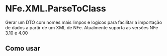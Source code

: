 # NFe.XML.ParseToClass

Gerar um DTO com nomes mais limpos e logicos para facilitar a importação de dados a partir de um XML de NFe.
Atualmente suporta as versões NFe 3.10 e 4.00

## Como usar

